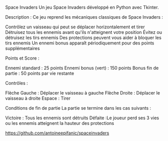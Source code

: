 Space Invaders
Un jeu Space Invaders développé en Python avec Tkinter.

Description :
Ce jeu reprend les mécaniques classiques de Space Invaders :

Contrôlez un vaisseau qui peut se déplacer horizontalement et tirer
Détruisez tous les ennemis avant qu'ils n'atteignent votre position
Évitez ou détruisez les tirs ennemis
Des protections peuvent vous aider à bloquer les tirs ennemis
Un ennemi bonus apparaît périodiquement pour des points supplémentaires

Points et Score :

Ennemi standard : 25 points
Ennemi bonus (vert) : 150 points
Bonus fin de partie : 50 points par vie restante

Contrôles :

Flèche Gauche : Déplacer le vaisseau à gauche
Flèche Droite : Déplacer le vaisseau à droite
Espace : Tirer

Conditions de fin de partie
La partie se termine dans les cas suivants :

Victoire : Tous les ennemis sont détruits
Défaite :Le joueur perd ses 3 vies ou les ennemis atteignent la hauteur des protections

https://github.com/antoineepifanic/spaceinvaders
